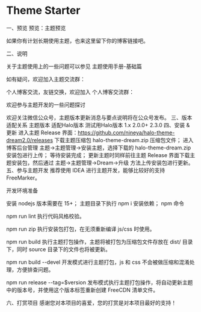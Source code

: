 # Theme Starter
一、预览
预览：主题预览

如果你有计划长期使用主题，也来这里留下你的博客链接吧。

二、说明

关于主题使用上的一些问题可以参见 主题使用手册-基础篇

如有疑问，欢迎加入主题交流群：

个人博客交流，友链交换，欢迎加入 个人博客交流群：

欢迎参与主题开发的一些问题探讨

欢迎关注微信公众号，主题版本更新消息与要点说明将在公众号发布。
三、版本适配关系
主题版本	适配Halo版本	测试用Halo版本
1.x	2.0.0+	2.3.0
四、安装 & 更新
进入主题 Release 界面：https://github.com/nineya/halo-theme-dream2.0/releases 下载主题压缩包 halo-theme-dream.zip 压缩包文件；
进入博客后台管理 主题->主题管理->安装主题，选择下载的 halo-theme-dream.zip 安装包进行上传；
等待安装完成；
更新主题时同样前往主题 Release 界面下载主题安装包，然后通过 主题->主题管理->Dream->升级 方法上传安装包进行更新。
五、参与主题开发
推荐使用 IDEA 进行主题开发，能够比较好的支持 FreeMarker。

开发环境准备

安装 nodejs 版本需要在 15+；
主题目录下执行 npm i 安装依赖；
npm 命令

npm run lint 执行代码风格校验。

npm run zip 执行安装包打包，在无须重新编译 js/css 时使用。

npm run build 执行主题打包操作，主题将被打包为压缩包文件存放在 dist/ 目录下，同时 source 目录下的文件也将被更新。

npm run build --devel 开发模式进行主题打包，js 和 css 不会被做压缩和混淆处理，方便排查问题。

npm run release --tag=$version 发布模式执行主题打包操作，将自动更新主题中的版本号，并使用这个版本标签重新创建 FreeCDN 清单文件。

六、打赏项目
感谢您对本项目的喜爱，您的打赏是对本项目最好的支持！
